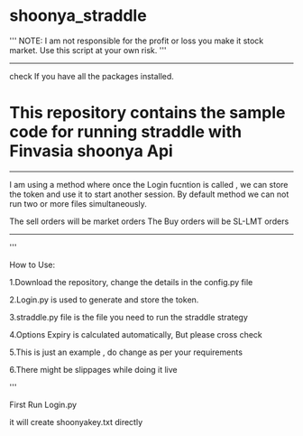 # shoonya_straddle

'''
NOTE: 
I am not responsible for the profit or loss you make it stock market. 
Use this script at your own risk.
'''

*****
check If you have all the packages installed.

# This repository contains the sample code for running straddle with Finvasia shoonya Api

*****
I am using a method where once the Login fucntion is called , we can store the token and use it to start another session.
By default method we can not run two or more files simultaneously.

The sell orders will be market orders
The Buy orders will be SL-LMT orders

*****
'''


How to Use:

1.Download the repository, change the details in the config.py file

2.Login.py is used to generate and store the token.

3.straddle.py file is the file you need to run the straddle strategy

4.Options Expiry is calculated automatically, But please cross check

5.This is just an example , do change as per your requirements

6.There might be slippages while doing it live

'''


First Run Login.py

it will create shoonyakey.txt directly
